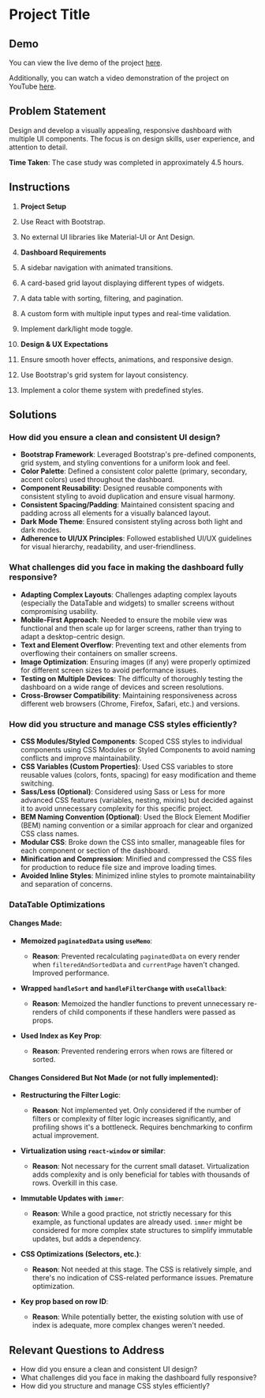 # Project Title

## Demo

You can view the live demo of the project [here](https://case-study-1-three.vercel.app/).

Additionally, you can watch a video demonstration of the project on YouTube [here](https://youtu.be/LK5SH2zKtOs).

## Problem Statement

Design and develop a visually appealing, responsive dashboard with multiple UI components. The focus is on design skills, user experience, and attention to detail.

**Time Taken**: The case study was completed in approximately 4.5 hours.

## Instructions

1. **Project Setup**

2. Use React with Bootstrap.
3. No external UI libraries like Material-UI or Ant Design.

4. **Dashboard Requirements**

5. A sidebar navigation with animated transitions.
6. A card-based grid layout displaying different types of widgets.
7. A data table with sorting, filtering, and pagination.
8. A custom form with multiple input types and real-time validation.
9. Implement dark/light mode toggle.

10. **Design & UX Expectations**

11. Ensure smooth hover effects, animations, and responsive design.
12. Use Bootstrap's grid system for layout consistency.
13. Implement a color theme system with predefined styles.

## Solutions

### How did you ensure a clean and consistent UI design?

- **Bootstrap Framework**: Leveraged Bootstrap's pre-defined components, grid system, and styling conventions for a uniform look and feel.
- **Color Palette**: Defined a consistent color palette (primary, secondary, accent colors) used throughout the dashboard.
- **Component Reusability**: Designed reusable components with consistent styling to avoid duplication and ensure visual harmony.
- **Consistent Spacing/Padding**: Maintained consistent spacing and padding across all elements for a visually balanced layout.
- **Dark Mode Theme**: Ensured consistent styling across both light and dark modes.
- **Adherence to UI/UX Principles**: Followed established UI/UX guidelines for visual hierarchy, readability, and user-friendliness.

### What challenges did you face in making the dashboard fully responsive?

- **Adapting Complex Layouts**: Challenges adapting complex layouts (especially the DataTable and widgets) to smaller screens without compromising usability.
- **Mobile-First Approach**: Needed to ensure the mobile view was functional and then scale up for larger screens, rather than trying to adapt a desktop-centric design.
- **Text and Element Overflow**: Preventing text and other elements from overflowing their containers on smaller screens.
- **Image Optimization**: Ensuring images (if any) were properly optimized for different screen sizes to avoid performance issues.
- **Testing on Multiple Devices**: The difficulty of thoroughly testing the dashboard on a wide range of devices and screen resolutions.
- **Cross-Browser Compatibility**: Maintaining responsiveness across different web browsers (Chrome, Firefox, Safari, etc.) and versions.

### How did you structure and manage CSS styles efficiently?

- **CSS Modules/Styled Components**: Scoped CSS styles to individual components using CSS Modules or Styled Components to avoid naming conflicts and improve maintainability.
- **CSS Variables (Custom Properties)**: Used CSS variables to store reusable values (colors, fonts, spacing) for easy modification and theme switching.
- **Sass/Less (Optional)**: Considered using Sass or Less for more advanced CSS features (variables, nesting, mixins) but decided against it to avoid unnecessary complexity for this specific project.
- **BEM Naming Convention (Optional)**: Used the Block Element Modifier (BEM) naming convention or a similar approach for clear and organized CSS class names.
- **Modular CSS**: Broke down the CSS into smaller, manageable files for each component or section of the dashboard.
- **Minification and Compression**: Minified and compressed the CSS files for production to reduce file size and improve loading times.
- **Avoided Inline Styles**: Minimized inline styles to promote maintainability and separation of concerns.

### DataTable Optimizations

#### Changes Made:

- **Memoized `paginatedData` using `useMemo`**:

  - **Reason**: Prevented recalculating `paginatedData` on every render when `filteredAndSortedData` and `currentPage` haven't changed. Improved performance.

- **Wrapped `handleSort` and `handleFilterChange` with `useCallback`**:

  - **Reason**: Memoized the handler functions to prevent unnecessary re-renders of child components if these handlers were passed as props.

- **Used Index as Key Prop**:
  - **Reason**: Prevented rendering errors when rows are filtered or sorted.

#### Changes Considered But Not Made (or not fully implemented):

- **Restructuring the Filter Logic**:

  - **Reason**: Not implemented yet. Only considered if the number of filters or complexity of filter logic increases significantly, and profiling shows it's a bottleneck. Requires benchmarking to confirm actual improvement.

- **Virtualization using `react-window` or similar**:

  - **Reason**: Not necessary for the current small dataset. Virtualization adds complexity and is only beneficial for tables with thousands of rows. Overkill in this case.

- **Immutable Updates with `immer`**:

  - **Reason**: While a good practice, not strictly necessary for this example, as functional updates are already used. `immer` might be considered for more complex state structures to simplify immutable updates, but adds a dependency.

- **CSS Optimizations (Selectors, etc.)**:

  - **Reason**: Not needed at this stage. The CSS is relatively simple, and there's no indication of CSS-related performance issues. Premature optimization.

- **Key prop based on row ID**:
  - **Reason**: While potentially better, the existing solution with use of index is adequate, more complex changes weren't needed.

## Relevant Questions to Address

- How did you ensure a clean and consistent UI design?
- What challenges did you face in making the dashboard fully responsive?
- How did you structure and manage CSS styles efficiently?
